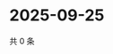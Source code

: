 # 2025-09-25

共 0 条

<!-- BEGIN ZHIHUQUESTIONS -->
<!-- 最后更新时间 Thu Sep 25 2025 17:12:30 GMT+0800 (China Standard Time) -->

<!-- END ZHIHUQUESTIONS -->
